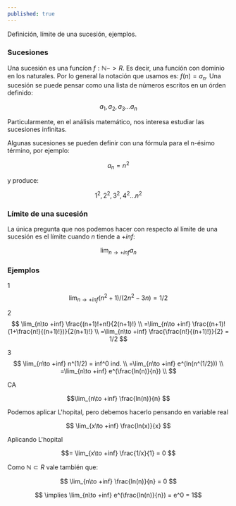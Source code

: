 ```yaml
---
published: true
---
```

Definición, límite de una sucesión, ejemplos.

### Sucesiones

Una sucesión es una funcíon  $f:\mathbb{N}->R$. Es decir, una funcíón con dominio en los naturales. Por lo general la notación que usamos es: $f(n)=a_{n}$.
Una sucesión se puede pensar como una lista de números escritos en un órden definido:

$$ {a_{1}, a_{2}, a_{3}...a_{n}} $$

Particularmente, en el análisis matemático, nos interesa estudiar las sucesiones infinitas.

Algunas sucesiones se pueden definir con una fórmula para el n-ésimo término, por ejemplo:

$$ a_{n} = n^2 $$

y produce:

$$ {1^2, 2^2, 3^2, 4^2...n^2} $$

### Límite de una sucesión

La única pregunta que nos podemos hacer con respecto al límite de una sucesión es el límite cuando $n$ tiende a $+inf$:

$$ \lim_{n\to +inf} a_{n} $$

### Ejemplos

1
$$ \lim_{n\to +inf} (n^2+1)/(2n^2-3n)=1/2 $$

2
$$ \lim_{n\to +inf} \frac{(n+1)!+n!}{2(n+1)!} \\
=\lim_{n\to +inf} \frac{(n+1)!(1+\frac{n!}{(n+1)!})}{2(n+1)!} \\
=\lim_{n\to +inf} \frac{\frac{n!}{(n+1)!}}{2} = 1/2 $$

3
$$ \lim_{n\to +inf} n^(1/2) = inf^0 ind. \\
=\lim_{n\to +inf} e^(ln(n^(1/2))) \\
=\lim_{n\to +inf} e^(\frac{ln(n)}{n}) \\ $$

CA

$$\lim_{n\to +inf} \frac{ln(n)}{n} $$

Podemos aplicar L'hopital, pero debemos hacerlo pensando en variable real

$$ \lim_{x\to +inf} \frac{ln(x)}{x} $$

Aplicando L'hopital

$$= \lim_{x\to +inf} \frac{1/x}{1} = 0 $$

Como $\mathbb{N} \subset R$ vale también que:

$$ \lim_{n\to +inf} \frac{ln(n)}{n} = 0 $$

$$ \implies \lim_{n\to +inf} e^(\frac{ln(n)}{n}) = e^0 = 1$$
